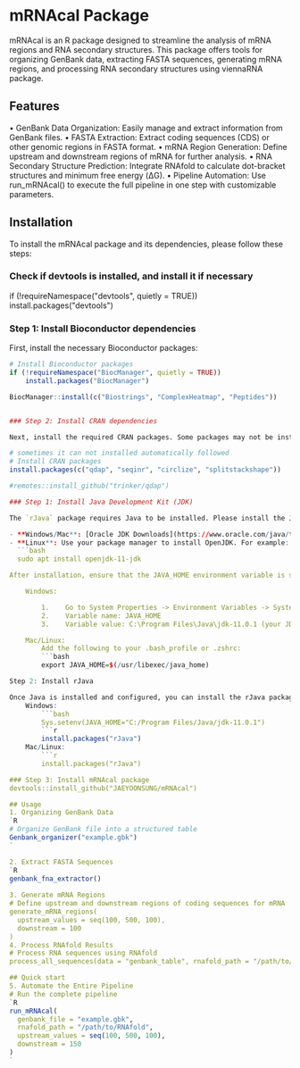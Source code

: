 # mRNAcal Package
mRNAcal is an R package designed to streamline the analysis of mRNA regions and RNA secondary structures. This package offers tools for organizing GenBank data, extracting FASTA sequences, generating mRNA regions, and processing RNA secondary structures using viennaRNA package.

## Features
• GenBank Data Organization: Easily manage and extract information from GenBank files.
• FASTA Extraction: Extract coding sequences (CDS) or other genomic regions in FASTA format.
• mRNA Region Generation: Define upstream and downstream regions of mRNA for further analysis.
• RNA Secondary Structure Prediction: Integrate RNAfold to calculate dot-bracket structures and minimum free energy (ΔG).
• Pipeline Automation: Use run_mRNAcal() to execute the full pipeline in one step with customizable parameters.

## Installation

To install the mRNAcal package and its dependencies, please follow these steps:

### Check if devtools is installed, and install it if necessary
if (!requireNamespace("devtools", quietly = TRUE))
    install.packages("devtools")

### Step 1: Install Bioconductor dependencies

First, install the necessary Bioconductor packages:

```r
# Install Bioconductor packages
if (!requireNamespace("BiocManager", quietly = TRUE))
    install.packages("BiocManager")

BiocManager::install(c("Biostrings", "ComplexHeatmap", "Peptides"))


### Step 2: Install CRAN dependencies

Next, install the required CRAN packages. Some packages may not be installed automatically, so you can install them manually:

# sometimes it can not installed automatically followed
# Install CRAN packages
install.packages(c("qdap", "seqinr", "circlize", "splitstackshape"))

#remotes::install_github("trinker/qdap")

### Step 1: Install Java Development Kit (JDK)

The `rJava` package requires Java to be installed. Please install the Java Development Kit (JDK) from the following sources:

- **Windows/Mac**: [Oracle JDK Downloads](https://www.oracle.com/java/technologies/javase-jdk11-downloads.html)
- **Linux**: Use your package manager to install OpenJDK. For example:
  ```bash 
  sudo apt install openjdk-11-jdk

After installation, ensure that the JAVA_HOME environment variable is set correctly.

    Windows:

        1.    Go to System Properties -> Environment Variables -> System Variables -> New
        2.    Variable name: JAVA_HOME
        3.    Variable value: C:\Program Files\Java\jdk-11.0.1 (your JDK installation path)

    Mac/Linux:
        Add the following to your .bash_profile or .zshrc:
        ```bash
        export JAVA_HOME=$(/usr/libexec/java_home)

Step 2: Install rJava

Once Java is installed and configured, you can install the rJava package:
    Windows:
        ```bash
        Sys.setenv(JAVA_HOME="C:/Program Files/Java/jdk-11.0.1")
        ```r
        install.packages("rJava")
    Mac/Linux:
        ```r
        install.packages("rJava")

### Step 3: Install mRNAcal package
devtools::install_github("JAEYOONSUNG/mRNAcal")

## Usage
1. Organizing GenBank Data
`R
# Organize GenBank file into a structured table
Genbank_organizer("example.gbk")
`

2. Extract FASTA Sequences
`R
genbank_fna_extractor()
`
3. Generate mRNA Regions
# Define upstream and downstream regions of coding sequences for mRNA
generate_mRNA_regions(
  upstream_values = seq(100, 500, 100),
  downstream = 100
)
4. Process RNAfold Results
# Process RNA sequences using RNAfold
process_all_sequences(data = "genbank_table", rnafold_path = "/path/to/RNAfold")

## Quick start
5. Automate the Entire Pipeline
# Run the complete pipeline
`R
run_mRNAcal(
  genbank_file = "example.gbk",
  rnafold_path = "/path/to/RNAfold",
  upstream_values = seq(100, 500, 100),
  downstream = 150
)
`
